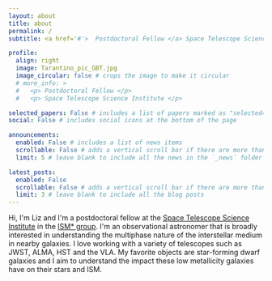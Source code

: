 ```yaml
---
layout: about
title: about
permalink: /
subtitle: <a href='#'>  Postdoctoral Fellow </a> Space Telescope Science Institute

profile:
  align: right
  image: Tarantino_pic_GBT.jpg
  image_circular: false # crops the image to make it circular
  # more_info: >
  #   <p> Postdoctoral Fellow </p>
  #   <p> Space Telescope Science Institute </p>

selected_papers: False # includes a list of papers marked as "selected={true}"
social: False # includes social icons at the bottom of the page

announcements:
  enabled: False # includes a list of news items
  scrollable: False # adds a vertical scroll bar if there are more than 3 news items
  limit: 5 # leave blank to include all the news in the `_news` folder

latest_posts:
  enabled: False
  scrollable: False # adds a vertical scroll bar if there are more than 3 new posts items
  limit: 3 # leave blank to include all the blog posts
---
```

Hi, I'm Liz and I'm a postdoctoral fellow at the [Space Telescope Science Institute](https://www.stsci.edu/home) in the [ISM* group](https://www.ismstar.space/">ISM*). I'm an observational astronomer that is broadly interested in understanding the multiphase nature of the interstellar medium in nearby galaxies. I love working with a variety of telescopes such as JWST, ALMA, HST and the VLA. My favorite objects are star-forming dwarf galaxies and I aim to understand the impact these low metallicity galaxies have on their stars and ISM. 



